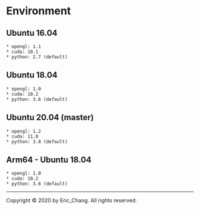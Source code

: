 # Environment

## Ubuntu 16.04
```  
* opengl: 1.1
* cuda: 10.1
* python: 2.7 (default)
```

## Ubuntu 18.04
```  
* opengl: 1.0
* cuda: 10.2
* python: 3.6 (default)
```

## Ubuntu 20.04 (master)
```
* opengl: 1.2
* cuda: 11.0
* python: 3.8 (default)
```

## Arm64 - Ubuntu 18.04
```
* opengl: 1.0
* cuda: 10.2
* python: 3.6 (default)
```

---
Copyright © 2020 by Eric_Chang. All rights reserved.
